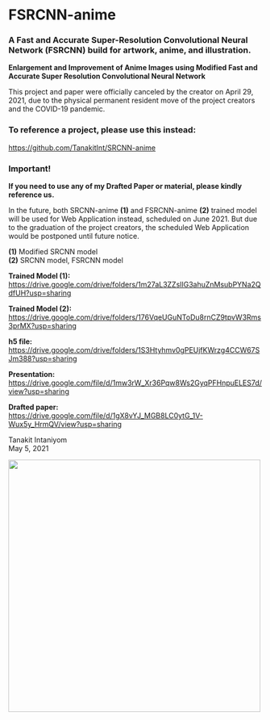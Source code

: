 # FSRCNN-anime
### A Fast and Accurate Super-Resolution Convolutional Neural Network (FSRCNN) build for artwork, anime, and illustration.

**Enlargement and Improvement of Anime Images using Modified Fast and Accurate Super Resolution Convolutional Neural Network**

This project and paper were officially canceled by the creator on April 29, 2021, due to the physical permanent resident move of the project creators and the COVID-19 pandemic.

### **To reference a project, please use this instead:**  
https://github.com/TanakitInt/SRCNN-anime

### **Important!**  
**If you need to use any of my Drafted Paper or material, please kindly reference us.**


In the future, both SRCNN-anime **(1)** and FSRCNN-anime **(2)** trained model will be used for Web Application instead, scheduled on June 2021. But due to the graduation of the project creators, the scheduled Web Application would be postponed until future notice.

**(1)** Modified SRCNN model  
**(2)** SRCNN model, FSRCNN model

**Trained Model (1):**  
https://drive.google.com/drive/folders/1m27aL3ZZsIlG3ahuZnMsubPYNa2QdfUH?usp=sharing

**Trained Model (2):**  
https://drive.google.com/drive/folders/176VqeUGuNToDu8rnCZ9tpvW3Rms3prMX?usp=sharing

**h5 file:**  
https://drive.google.com/drive/folders/1S3Htyhmv0gPEUjfKWrzg4CCW67SJm388?usp=sharing

**Presentation:**  
https://drive.google.com/file/d/1mw3rW_Xr36Pqw8Ws2GyqPFHnpuELES7d/view?usp=sharing

**Drafted paper:**  
https://drive.google.com/file/d/1gX8vYJ_MGB8LC0ytG_1V-Wux5y_HrmQV/view?usp=sharing

Tanakit Intaniyom  
May 5, 2021

<img src="sample/Giyuu-Me-No-friend-computer-Meme.png" width="500">


